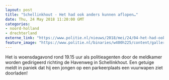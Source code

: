 ```yaml
---
layout: post
title: "Schellinkhout - Het had ook anders kunnen aflopen…"
date: Thu, 24 May 2018 11:20:00 GMT
categories: 
- noord-holland 
- drechterland 
externe_link: "https://www.politie.nl/nieuws/2018/mei/24/04-het-had-ook-anders-kunnen-aflopen%E2%80%A6.html"
feature_image: "https://www.politie.nl/binaries/w400h225/content/gallery/politie/gezocht/gestolen-gevonden/2018/mei/04-nh/nepvuurwapenschellinkhout.jpg"
---
```


Het is woensdagavond rond 19.15 uur als politieagenten door de meldkamer worden gedirigeerd richting de Havenweg in Schellinkhout. Een getuige meldt in paniek dat hij een jongen op een parkeerplaats een vuurwapen ziet doorladen!

